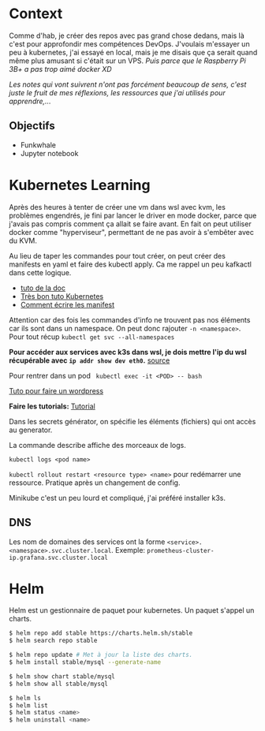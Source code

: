 # Context

Comme d'hab, je créer des repos avec pas grand chose dedans, mais là c'est pour approfondir mes compétences DevOps. J'voulais m'essayer un peu à kubernetes, j'ai essayé en local, mais je me disais que ça serait quand même plus amusant si c'était sur un VPS. *Puis parce que le Raspberry Pi 3B+ a pas trop aimé docker XD*

*Les notes qui vont suivrent n'ont pas forcément beaucoup de sens, c'est juste le fruit de mes réflexions, les ressources que j'ai utilisés pour apprendre,...*

## Objectifs

- Funkwhale
- Jupyter notebook

# Kubernetes Learning

Après des heures à tenter de créer une vm dans wsl avec kvm, les problèmes engendrés, je fini par lancer le driver en mode docker, parce que j'avais pas compris comment ça allait se faire avant. En fait on peut utiliser docker comme "hyperviseur", permettant de ne pas avoir à s'embêter avec du KVM.

Au lieu de taper les commandes pour tout créer, on peut créer des manifests en yaml et faire des kubectl apply. Ca me rappel un peu kafkactl dans cette logique.

- [tuto de la doc](https://kubernetes.io/fr/docs/tutorials/hello-minikube/)
- [Très bon tuto Kubernetes](https://blog.stephane-robert.info/docs/conteneurs/orchestrateurs/kubernetes/introduction/)
- [Comment écrire les manifest](https://blog.stephane-robert.info/docs/conteneurs/orchestrateurs/kubernetes/ecrire-manifests/)

Attention car des fois les commandes d'info ne trouvent pas nos éléments car ils sont dans un namespace. On peut donc rajouter ``-n <namespace>``. Pour tout récup ``kubectl get svc --all-namespaces``


**Pour accéder aux services avec k3s dans wsl, je dois mettre l'ip du wsl récupérable avec ``ip addr show dev eth0``.**
[source](https://gist.github.com/ibuildthecloud/1b7d6940552ada6d37f54c71a89f7d00)

Pour rentrer dans un pod `` kubectl exec -it <POD> -- bash``


[Tuto pour faire un wordpress](https://kubernetes.io/docs/tutorials/stateful-application/mysql-wordpress-persistent-volume/)

**Faire les tutorials:** [Tutorial](https://kubernetes.io/docs/tutorials/)


Dans les secrets générator, on spécifie les éléments (fichiers) qui ont accès au generator.

La commande describe affiche des morceaux de logs.

``kubectl logs <pod name>``

``kubectl rollout restart <resource type> <name>`` pour redémarrer une ressource. Pratique après un changement de config.

Minikube c'est un peu lourd et compliqué, j'ai préféré installer k3s.

## DNS

Les nom de domaines des services ont la forme ``<service>.<namespace>.svc.cluster.local``. Exemple: ``prometheus-cluster-ip.grafana.svc.cluster.local``

# Helm

Helm est un gestionnaire de paquet pour kubernetes. Un paquet s'appel un charts.

```bash
$ helm repo add stable https://charts.helm.sh/stable
$ helm search repo stable

$ helm repo update # Met à jour la liste des charts.
$ helm install stable/mysql --generate-name

$ helm show chart stable/mysql
$ helm show all stable/mysql

$ helm ls
$ helm list
$ helm status <name>
$ helm uninstall <name>
```